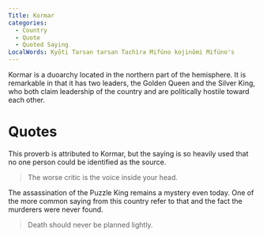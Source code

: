 ```yaml
---
Title: Kormar
categories:
  - Country
  - Quote
  - Quoted Saying
LocalWords: Kyōti Tarsan tarsan Tachìra Mifúno kojinōmi Mifúno's
---
```


Kormar is a duoarchy located in the northern part of the hemisphere. It is remarkable in that it has two leaders, the Golden Queen and the Silver King, who both claim leadership of the country and are politically hostile toward each other.

# Quotes

This proverb is attributed to Kormar, but the saying is so heavily used that no one person could be identified as the source.

> The worse critic is the voice inside your head.

The assassination of the Puzzle King remains a mystery even today. One of the more common saying from this country refer to that and the fact the murderers were never found.

> Death should never be planned lightly.
